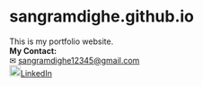 # sangramdighe.github.io
This is my portfolio website.<br/>
**My Contact:**<br/>
✉ sangramdighe12345@gmail.com<br/>
<span><img src="https://i.ibb.co/8gGCK4G/image.png" alt="LinkedIn" width="20"><a href="https://www.linkedin.com/in/sangram-dighe-993505212" target="_blank">LinkedIn</a></span>
